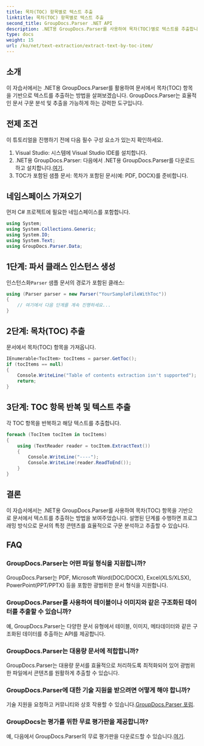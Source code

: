 ```yaml
---
title: 목차(TOC) 항목별로 텍스트 추출
linktitle: 목차(TOC) 항목별로 텍스트 추출
second_title: GroupDocs.Parser .NET API
description: .NET용 GroupDocs.Parser를 사용하여 목차(TOC)별로 텍스트를 추출합니다. 구조화된 데이터 추출을 위한 효율적인 문서 구문 분석 기술을 알아보세요.
type: docs
weight: 15
url: /ko/net/text-extraction/extract-text-by-toc-item/
---
```

## 소개
이 자습서에서는 .NET용 GroupDocs.Parser를 활용하여 문서에서 목차(TOC) 항목을 기반으로 텍스트를 추출하는 방법을 살펴보겠습니다. GroupDocs.Parser는 효율적인 문서 구문 분석 및 추출을 가능하게 하는 강력한 도구입니다.
## 전제 조건
이 튜토리얼을 진행하기 전에 다음 필수 구성 요소가 있는지 확인하세요.
1. Visual Studio: 시스템에 Visual Studio IDE를 설치합니다.
2.  .NET용 GroupDocs.Parser: 다음에서 .NET용 GroupDocs.Parser를 다운로드하고 설치합니다.[여기](https://releases.groupdocs.com/parser/net/).
3. TOC가 포함된 샘플 문서: 목차가 포함된 문서(예: PDF, DOCX)를 준비합니다.

## 네임스페이스 가져오기
먼저 C# 프로젝트에 필요한 네임스페이스를 포함합니다.
```csharp
using System;
using System.Collections.Generic;
using System.IO;
using System.Text;
using GroupDocs.Parser.Data;
```
## 1단계: 파서 클래스 인스턴스 생성
 인스턴스화`Parser` 샘플 문서의 경로가 포함된 클래스:
```csharp
using (Parser parser = new Parser("YourSampleFileWithToc"))
{
    // 여기에서 다음 단계를 계속 진행하세요...
}
```
## 2단계: 목차(TOC) 추출
문서에서 목차(TOC) 항목을 가져옵니다.
```csharp
IEnumerable<TocItem> tocItems = parser.GetToc();
if (tocItems == null)
{
    Console.WriteLine("Table of contents extraction isn't supported");
    return;
}
```
## 3단계: TOC 항목 반복 및 텍스트 추출
각 TOC 항목을 반복하고 해당 텍스트를 추출합니다.
```csharp
foreach (TocItem tocItem in tocItems)
{
    using (TextReader reader = tocItem.ExtractText())
    {
        Console.WriteLine("----");
        Console.WriteLine(reader.ReadToEnd());
    }
}
```

## 결론
이 자습서에서는 .NET용 GroupDocs.Parser를 사용하여 목차(TOC) 항목을 기반으로 문서에서 텍스트를 추출하는 방법을 보여주었습니다. 설명된 단계를 수행하면 프로그래밍 방식으로 문서의 특정 콘텐츠를 효율적으로 구문 분석하고 추출할 수 있습니다.

## FAQ
### GroupDocs.Parser는 어떤 파일 형식을 지원합니까?
GroupDocs.Parser는 PDF, Microsoft Word(DOC/DOCX), Excel(XLS/XLSX), PowerPoint(PPT/PPTX) 등을 포함한 광범위한 문서 형식을 지원합니다.
### GroupDocs.Parser를 사용하여 테이블이나 이미지와 같은 구조화된 데이터를 추출할 수 있습니까?
예, GroupDocs.Parser는 다양한 문서 유형에서 테이블, 이미지, 메타데이터와 같은 구조화된 데이터를 추출하는 API를 제공합니다.
### GroupDocs.Parser는 대용량 문서에 적합합니까?
GroupDocs.Parser는 대용량 문서를 효율적으로 처리하도록 최적화되어 있어 광범위한 파일에서 콘텐츠를 원활하게 추출할 수 있습니다.
### GroupDocs.Parser에 대한 기술 지원을 받으려면 어떻게 해야 합니까?
 기술 지원을 요청하고 커뮤니티와 상호 작용할 수 있습니다.[GroupDocs.Parser 포럼](https://forum.groupdocs.com/c/parser/17).
### GroupDocs는 평가를 위한 무료 평가판을 제공합니까?
예, 다음에서 GroupDocs.Parser의 무료 평가판을 다운로드할 수 있습니다.[여기](https://releases.groupdocs.com/).